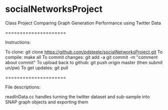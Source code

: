 socialNetworksProject
=====================

Class Project Comparing Graph Generation Performance using Twitter Data

=====================

Instructions: 

To clone: git clone https://github.com/pdsteele/socialNetworksProject.git
To compile: make all
To commit changes: git add -a 
                   git commit -m "comment about commit"
To upload back to github: git push origin master (then submit un/pw)
To get updates: git pull

=====================

File descriptions: 

readInData.cc handles turning the twitter dataset and sub-sample into SNAP graph objects and exporting them


